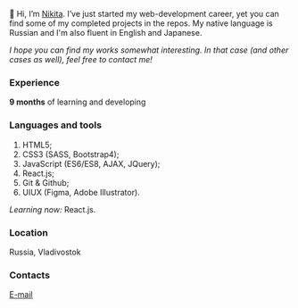 👋 Hi, I’m [Nikita](https://github.com/thatkit). I’ve just started my web-development career, yet you can find some of my completed projects in the repos. 
My native language is Russian and I'm also fluent in English and Japanese.

*I hope you can find my works somewhat interesting. In that case (and other cases as well), feel free to contact me!*

### Experience
**9 months** of learning and developing

### Languages and tools
1. HTML5;
2. CSS3 (SASS, Bootstrap4);
3. JavaScript (ES6/ES8, AJAX, JQuery);
4. React.js;
5. Git & Github;
6. UIUX (Figma, Adobe Illustrator).

*Learning now:* React.js.

### Location
Russia, Vladivostok

### Contacts
[E-mail](mailto:emper137137@gmail.com?subject=[GitHub]%20Hello%20Nikita)
